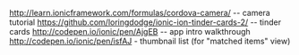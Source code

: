 http://learn.ionicframework.com/formulas/cordova-camera/ -- camera tutorial
https://github.com/loringdodge/ionic-ion-tinder-cards-2/ -- tinder cards 
http://codepen.io/ionic/pen/AjgEB -- app intro walkthrough
http://codepen.io/ionic/pen/isfAJ - thumbnail list (for "matched items" view)
